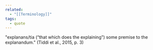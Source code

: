 ```yaml
---
related:
  - "[[Terminology]]"
tags:
  - quote 
---
```

"explanans/tia (“that which does the explaining”) some premise to the explanandum." (Tiddi et al., 2015, p. 3) 